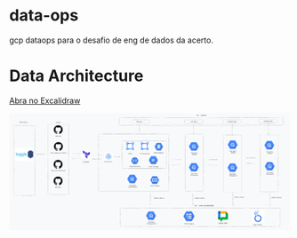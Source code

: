 # data-ops

gcp dataops para o desafio de eng de dados da acerto.

# Data Architecture

[Abra no Excalidraw](https://excalidraw.com/#json=YlapinIHTCmxO0UgA-EGB,VeAg3VX8p1rmIw5yvnHD8A)

![Diagrama](./Data-Architecture.png)
